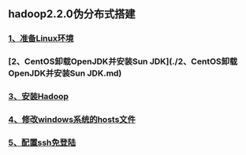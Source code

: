 ## hadoop2.2.0伪分布式搭建

### [1、准备Linux环境](./1、准备Linux环境.md)
### [2、CentOS卸载OpenJDK并安装Sun JDK](./2、CentOS卸载OpenJDK并安装Sun JDK.md)
### [3、安装Hadoop](./3、安装Hadoop.md)
### [4、修改windows系统的hosts文件](./4、修改windows系统的hosts文件.md)
### [5、配置ssh免登陆](./5、配置ssh免登陆.md)

